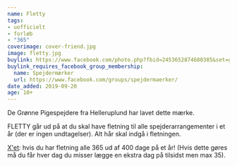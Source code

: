 ```yaml
---
name: Fletty
tags:
- uofficielt
- forløb
- "365"
coverimage: cover-friend.jpg
image: fletty.jpg
buylink: https://www.facebook.com/photo.php?fbid=2453652874680385&set=gm.2479918512240183
buylink_requires_facebook_group_membership:
  name: Spejdermærker
  url: https://www.facebook.com/groups/spejdermaerker/
date_added: 2019-09-20
age: 10+
---
```

De Grønne Pigespejdere fra Helleruplund har lavet dette mærke.

FLETTY går ud på at du skal have fletning til alle spejderarrangementer i et år (der er ingen undtagelser). Alt hår skal indgå i fletningen.

[X'et](/m/dgp-x-maerket): hvis du har fletning alle 365 ud af 400 dage på et år! (Hvis dette gøres må du får hver dag du misser lægge en ekstra dag på tilsidst men max 35).
